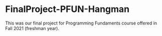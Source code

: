 # FinalProject-PFUN-Hangman
This was our final project for Programming Fundaments course offered in Fall 2021 (freshman year).

